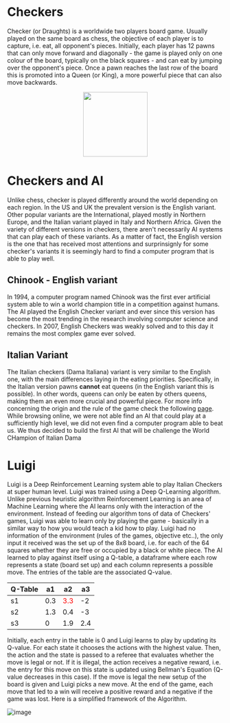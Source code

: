# Checkers 

Checker (or Draughts) is a worldwide two players board game. Usually played on the same board as chess, the objective of each player is to capture, i.e. eat, all opponent's pieces. Initially, each player has 12 pawns that can only move forward and diagonally - the game is played only on one colour of the board, typically on the black squares - and can eat by jumping over the opponent's piece. Once a pawn reaches the last row of the board this is promoted into a Queen (or King), a more powerful piece that can also move backwards. 

<p align="center">
  <img src="https://user-images.githubusercontent.com/35597877/137335322-f02f5183-8892-4cd3-837d-de44bc853828.png" width="150">
</p>


# Checkers and AI
Unlike chess, checker is played differently around the world depending on each region. In the US and UK the prevalent version is the English variant. Other popular variants are the International, played mostly in Northern Europe, and the Italian variant played in Italy and Northern Africa. Given the variety of different versions in checkers, there aren't necessarily AI systems that can play each of these variants. As a matter of fact, the English version is the one that has received most attentions and surprinsignly for some checker's variants it is seemingly hard to find a computer program that is able to play well. 

## Chinook - English variant
In 1994, a computer program named Chinook was the first ever artificial system able to win a world champion title in a competition against humans. The AI played the English Checker variant and ever since this version has become the most trending in the research involving computer science and checkers. In 2007, English Checkers was weakly solved and to this day it remains the most complex game ever solved. 

## Italian Variant
The Italian checkers (Dama Italiana) variant is very similar to the English one, with the main differences laying in the eating priorities. Specifically, in the Italian version pawns **cannot** eat queens (in the English variant this is possible). In other words, queens can only be eaten by others queens, making them an even more crucial and powerful piece. For more info concerning the origin and the rule of the game check the following [page](https://en.wikipedia.org/wiki/Italian_draughts).
While browsing online, we were not able find an AI that could play at a sufficiently high level, we did not even find a computer program able to beat us. We thus decided to build the first AI that will be challenge the World CHampion of Italian Dama

# Luigi
Luigi is a Deep Reinforcement Learning system able to play Italian Checkers at super human level. Luigi was trained using a Deep Q-Learning algorithm. Unlike previous heuristic algorithm Reinforcement Learning is an area of Machine Learning where the AI learns only with the interaction of the environment. Instead of feeding our algorithm tons of data of Checkers' games, Luigi was able to learn only by playing the game - basically in a similar way to how you would teach a kid how to play. Luigi had no information of the environment (rules of the games, objective etc..), the only input it received was the set up of the 8x8 board, i.e. for each of the 64 squares whether they are free or occupied by a black or white piece. The AI learned to play against itself using a Q-table, a dataframe where each row represents a state (board set up) and each column represents a possible move. The entries of the table are the associated Q-value.

<table class="tg">
<thead>
  <tr>
    <th class="tg-0pky"><span style="font-weight:bold">Q-Table</span></th>
    <th class="tg-0pky">a1</th>
    <th class="tg-0pky">a2</th>
    <th class="tg-0pky">a3</th>
  </tr>
</thead>
<tbody>
  <tr>
    <td class="tg-0pky">s1</td>
    <td class="tg-0pky">0.3</td>
    <td class="tg-0pky"><span style="color:#FE0000">3.3</span></td>
    <td class="tg-0pky">-2</td>
  </tr>
  <tr>
    <td class="tg-0pky">s2</td>
    <td class="tg-36ox">1.3</td>
    <td class="tg-0pky">0.4</td>
    <td class="tg-0pky">-3</td>
  </tr>
  <tr>
    <td class="tg-0pky">s3</td>
    <td class="tg-0pky">0</td>
    <td class="tg-0pky">1.9</td>
    <td class="tg-36ox">2.4</td>
  </tr>
</tbody>
</table>

Initially, each entry in the table is 0 and Luigi learns to play by updating its Q-value. For each state it chooses the actions with the highest value. Then, the action and the state is passed to a referee that evaluates whether the move is legal or not. If it is illegal, the action receives a negative reward, i.e. the entry for this move on this state is updated using Bellman's Equation (Q-value decreases in this case). If the move is legal the new setup of the board is given and Luigi picks a new move. At the end of the game, each move that led to a win will receive a positive reward and a negative if the game was lost. Here is a simplified framework of the Algorithm.

![image](https://user-images.githubusercontent.com/35597877/137343416-3bc0f206-e242-4539-b84e-ae5b48262b00.png)



